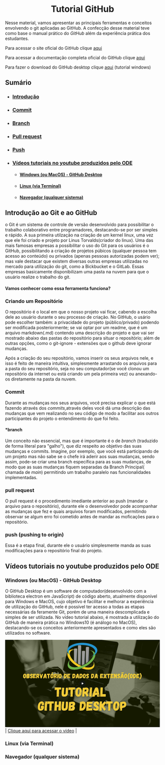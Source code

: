 <h1 align="center">Tutorial GitHub</h1>

Nesse material, vamos apresentar as principais ferramentas e conceitos envolvendo o git aplicadas ao GitHub. A confecção desse material teve como base o manual prático do _GitHub_ além da experiência prática dos estudantes.


Para acessar o site oficial do GitHub clique [aqui](https://github.com/)

Para acessar a documentação completa oficial do GitHub clique [aqui](https://docs.github.com/pt)

Para fazer o download do GitHub desktop clique [aqui](https://desktop.github.com/) (tutorial windows)

## Sumário

* ### [Introdução](#intro)

* ### [Commit](#commit)
    
* ### [Branch](#branch-tag)

* ### [Pull request](#pull-link)

* ### [Push](#push-link)

* ### [Vídeos tutoriais no youtube produzidos pelo ODE](#videos)
    * #### [Windows (ou MacOS) - GitHub Desktop](#metodo1)
    * #### [Linux (via Terminal)](#metodo2)
    * #### [Navegador (qualquer sistema)](#metodo3)



## Introdução ao Git e ao GitHub <a name="intro"></a>

o Git é um sistema de controle de versão desenvolvido para possibilitar o trabalho colaborativo entre programadores, destacando-se por ser simples e rápido. A sua primeira utilzação na criação de um kernel linux, uma vez que ele foi criado e projeto por Linus Torvalds(criador do linux). Uma das mais famosas empresas a possibilitar o uso do Git para os usuários é o GitHub, possibilitando a criação de projetos púbicos (qualquer pessoa tem acesso ao conteúdo) ou privados (apenas pessoas autorizadas podem ver); mas vale destacar que existem diversas outras empresas utilizadas no mercado para utilização do git, como a Bickbucket e o GitLab. Essas empresas basicamente disponibilizam uma pasta na nuvem para que o usuário realize o trabalho do git.

#### Vamos conhecer como essa ferramenta funciona?

### Criando um Repositório <a name="criando-repositorio"></a>
O repositório é o local em que o nosso projeto vai ficar, cabendo a escolha dele ao usuário durante o seu processo de criação. No GitHub, o usário pode escolher também: a privacidade do projeto (público/privado) podendo ser modificada posteriormente; se vai optar por um readme, que é um arquivo markdown(.md) contendo uma descrição do projeto e que vai ser mostrado abaixo das pastas do repositório para situar o repositório; além de outras opções, como o git-ignore - extensões que o github deve ignorar mudanças.

Após a criação do seu repositório, vamos inserir os seus arquivos nele, e isso é feito de maneira intuitiva, simplesmente arrastando os arquivos para a pasta do seu repositório, seja no seu computador(se você clonou um repositório da internet ou está criando um pela primeira vez) ou anexando-os diretamente na pasta da nuvem.

### Commit <a name="commit"></a>
Durante as mudanças nos seus arquivos, você precisa explicar o que está fazendo através dos _commits_,através deles você dá uma descrição das mudanças que vem realizando no seu código de modo a facilitar aos outros participantes do projeto o entendimento do que foi feito.
 

#### *branch <a name="branch-tag"></a>
Um conceito não essencial, mas que é importante é o de _branch_ (traduzido de forma literal para "galho"), que diz respeito ao objetivo das suas mudanças e commits. Imagine, por exemplo, que você está participando de um projeto mas não sabe se o chefe irá aderir aos suas mudanças, sendo assim, pode-se criar uma branch específica para as suas mudanças, de modo que as suas mudanças fiquem separadas da Branch Principal( chamada de _main_) permitindo um trabalho paralelo nas funcionalidades implementadas.  


### pull request <a name="pull-link"></a>
O pull request é o procedimento imediante anterior ao push (mandar o arquivo para o repositório), durante ele o desenvolvedor pode acompanhar as mudanças que fez e quais arquivos foram modificados, permitindo observar se algum erro foi cometido antes de mandar as moficações para o repositório.

### push (pushing to origin) <a name="push-link"></a>
Essa é a etapa final, durante ele o usuário simplesmente manda as suas modificações para o repositório final do projeto. 


## Vídeos tutoriais no youtube produzidos pelo ODE <a name="videos"></a>

### Windows (ou MacOS) - GitHub Desktop <a name="metodo1"></a>
O GitHub Desktop é um software de computador(desenvolvido com a biblioteca electron em JavaScript) de código aberto, atualmente disponível para Windows e MacOS, cujo objetivo é facilitar e melhorar a experiência de utilização do GitHub, nele é possível ter acesso a todas as etapas necessárias da feramente Git, porém de uma maneira descomplicada e simples de ser utilizada. No vídeo tutorial abaixo, é mostrada a utilização do GitHub de maneira prática no Windows10 (é análogo no MacOS), destacando-se os conceitos anteriormente apresentados e como eles são utilizados no software.  

[<img src="pictures/thumb1.jpg" >](https://www.youtube.com/watch?v=z0nHNl_YzGw)
| [Clique aqui para acessar o vídeo](https://www.youtube.com/watch?v=z0nHNl_YzGw "obrigatorio") |
 

### Linux (via Terminal) <a name="metodo2"></a>

### Navegador (qualquer sistema) <a name="metodo3"></a>
